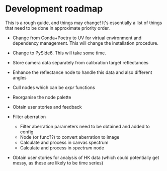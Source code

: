 # Development roadmap

This is a rough guide, and things may change! It's essentially
a list of things that need to be done in approximate priority order.

* Change from Conda+Poetry to UV for virtual environment and dependency
management. This will change the installation procedure.
* Change to PySide6. This will take some time.

* Store camera data separately from calibration target reflectances
* Enhance the reflectance node to handle this data and also different angles
* Cull nodes which can be *expr* functions
* Reorganise the node palette
* Obtain user stories and feedback

* Filter aberration
    * Filter aberration parameters need to be obtained and added to config
    * Node (or func??) to convert aberration to image
    * Calculate and process in canvas spectrum
    * Calculate and process in *spectrum* node

* Obtain user stories for analysis of HK data (which could potentially
get messy, as these are likely to be time series)

